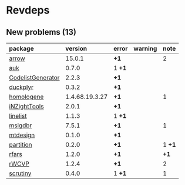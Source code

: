 # Revdeps

## New problems (13)

|package           |version        |error    |warning |note     |
|:-----------------|:--------------|:--------|:-------|:--------|
|[arrow](problems.md#arrow)|15.0.1         |__+1__   |        |2        |
|[auk](problems.md#auk)|0.7.0          |1 __+1__ |        |         |
|[CodelistGenerator](problems.md#codelistgenerator)|2.2.3          |__+1__   |        |         |
|[duckplyr](problems.md#duckplyr)|0.3.2          |__+1__   |        |         |
|[homologene](problems.md#homologene)|1.4.68.19.3.27 |__+1__   |        |1        |
|[iNZightTools](problems.md#inzighttools)|2.0.1          |__+1__   |        |         |
|[linelist](problems.md#linelist)|1.1.3          |1 __+1__ |        |         |
|[msigdbr](problems.md#msigdbr)|7.5.1          |__+1__   |        |1        |
|[mtdesign](problems.md#mtdesign)|0.1.0          |__+1__   |        |         |
|[partition](problems.md#partition)|0.2.0          |__+1__   |        |1 __+1__ |
|[rfars](problems.md#rfars)|1.2.0          |__+1__   |        |__+1__   |
|[rWCVP](problems.md#rwcvp)|1.2.4          |__+1__   |        |2        |
|[scrutiny](problems.md#scrutiny)|0.4.0          |1 __+1__ |        |1        |

